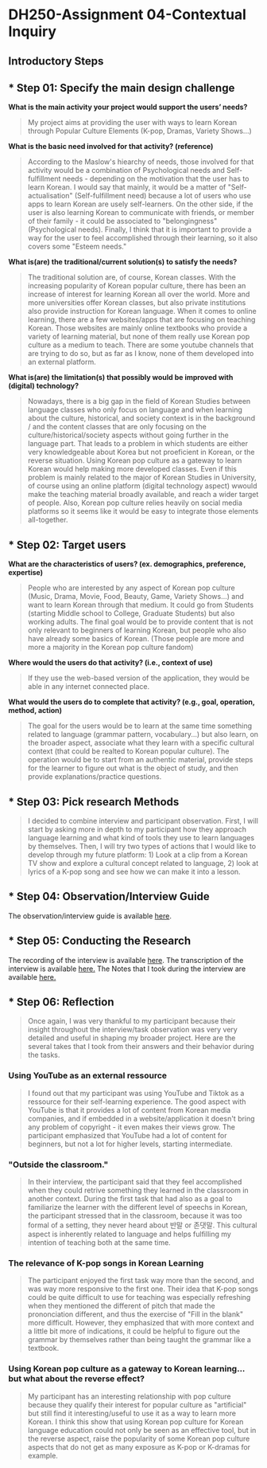 # DH250-Assignment 04-Contextual Inquiry

## Introductory Steps
## * Step 01: Specify the main design challenge 
**What is the main activity your project would support the users’ needs?**
> My project aims at providing the user with ways to learn Korean through Popular Culture Elements (K-pop, Dramas, Variety Shows...)

**What is the basic need involved for that activity? (reference)**
> According to the Maslow's hiearchy of needs, those involved for that activity would be a combination of Psychological needs and Self-fulfillment needs - depending on the motivation that the user has to learn Korean. I would say that mainly, it would be a matter of "Self-actualisation" (Self-fulfillment need) because a lot of users who use apps to learn Korean are usely self-learners. On the other side, if the user is also learning Korean to communicate with friends, or member of their family - it could be associated to "belongingness" (Psychological needs). Finally, I think that it is important to provide a way for the user to feel accomplished through their learning, so it also covers some "Esteem needs." 

**What is(are) the traditional/current solution(s) to satisfy the needs?**
> The traditional solution are, of course, Korean classes. With the increasing popularity of Korean popular culture, there has been an increase of interest for learning Korean all over the world. More and more universities offer Korean classes, but also private institutions also provide instruction for Korean language. When it comes to online learning, there are a few websites/apps that are focusing on teaching Korean. Those websites are mainly online textbooks who provide a variety of learning material, but none of them really use Korean pop culture as a medium to teach. There are some youtube channels that are trying to do so, but as far as I know, none of them developed into an external platform.

**What is(are) the limitation(s) that possibly would be improved with (digital) technology?**
> Nowadays, there is a big gap in the field of Korean Studies between language classes who only focus on language and when learning about the culture, historical, and society context is in the background / and the content classes that are only focusing on the culture/historical/society aspects without going further in the language part. That leads to a problem in which students are either very knowledgeable about Korea but not proeficient in Korean, or the reverse situation. Using Korean pop culture as a gateway to learn Korean would help making more developed classes. Even if this problem is mainly related to the major of Korean Studies in University, of course using an online platform (digital technology aspect) wwould make the teaching material broadly available, and reach a wider target of people. Also, Korean pop culture relies heavily on social media platforms so it seems like it would be easy to integrate those elements all-together. 

## * Step 02: Target users 
**What are the characteristics of users? (ex. demographics, preference, expertise)**
> People who are interested by any aspect of Korean pop culture (Music, Drama, Movie, Food, Beauty, Game, Variety Shows...) and want to learn Korean through that medium. It could go from Students (starting Middle school to College, Graduate Students) but also working adults. The final goal would be to provide content that is not only relevant to beginners of learning Korean, but people who also have already some basics of Korean. (Those people are more and more a majority in the Korean pop culture fandom)

**Where would the users do that activity? (i.e., context of use)**
> If they use the web-based version of the application, they would be able in any internet connected place. 

**What would the users do to complete that activity? (e.g., goal, operation, method, action)**
> The goal for the users would be to learn at the same time something related to language (grammar pattern, vocabulary...) but also learn, on the broader aspect, associate what they learn with a specific cultural context (that could be realted to Korean popular culture). The operation would be to start from an authentic material, provide steps for the learner to figure out what is the object of study, and then provide explanations/practice questions.

## * Step 03: Pick research Methods
> I decided to combine interview and participant observation. First, I will start by asking more in depth to my participant how they approach language learning and what kind of tools they use to learn languages by themselves. Then, I will try two types of actions that I would like to develop through my future platform: 1) Look at a clip from a Korean TV show and explore a cultural concept related to language, 2) look at lyrics of a K-pop song and see how we can make it into a lesson. 

## * Step 04: Observation/Interview Guide

The observation/interview guide is available <a href="https://docs.google.com/document/d/11zpOJm5I-9uqCDdkpYScv0LrGLzeif2lGQCqRl2XqKM/edit?usp=sharing">here</a>.

## * Step 05: Conducting the Research

The recording of the interview is available <a href="https://drive.google.com/file/d/1oZs_-DCgKzC_jPdbi7ZsM0a-K-SzPQnE/view?usp=sharing">here</a>.
The transcription of the interview is available <a href="">here.</a>
The Notes that I took during the interview are available <a href="https://drive.google.com/file/d/192udefZTZ3a3bXC7m-BDR-cc_HQagnBb/view?usp=sharing">here.</a>

## * Step 06: Reflection
> Once again, I was very thankful to my participant because their insight throughout the interview/task observation was very very detailed and useful in shaping my broader project. Here are the several takes that I took from their answers and their behavior during the tasks.
### Using YouTube as an external ressource
> I found out that my participant was using YouTube and Tiktok as a ressource for their self-learning experience. The good aspect with YouTube is that it provides a lot of content from Korean media companies, and if embedded in a website/application it doesn't bring any problem of copyright - it even makes their views grow. The participant emphasized that YouTube had a lot of content for beginners, but not a lot for higher levels, starting intermediate.
### "Outside the classroom."
> In their interview, the participant said that they feel accomplished when they could retrive something they learned in the classroom in another context. During the first task that had also as a goal to familiarize the learner with the different level of speechs in Korean, the participant stressed that in the classroom, because it was too formal of a setting, they never heard about 반말 or 존댓말. This cultural aspect is inherently related to language and helps fulfilling my intention of teaching both at the same time.
### The relevance of K-pop songs in Korean Learning
> The participant enjoyed the first task way more than the second, and was way more responsive to the first one. Their idea that K-pop songs could be quite difficult to use for teaching was especially refreshing when they mentioned the different of pitch that made the prononciation different, and thus the exercise of "Fill in the blank" more difficult. However, they emphasized that with more context and a little bit more of indications, it could be helpful to figure out the grammar by themselves rather than being taught the grammar like a textbook.
### Using Korean pop culture as a gateway to Korean learning... but what about the reverse effect?
> My participant has an interesting relationship with pop culture because they qualify their interest for popular culture as "artificial" but still find it interesting/useful to use it as a way to learn more Korean. I think this show that using Korean pop culture for Korean language education could not only be seen as an effective tool, but in the reverse aspect, raise the popularity of some Korean pop culture aspects that do not get as many exposure as K-pop or K-dramas for example. 
